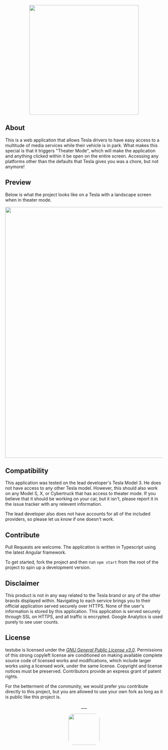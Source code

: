<p align="center">
    <picture>
        <source media="(prefers-color-scheme: dark)" srcset="https://i.imgur.com/GiGgQuG.png">
        <source media="(prefers-color-scheme: light)" srcset="https://i.imgur.com/QIF1lqQ.png">
        <img src="https://i.imgur.com/QIF1lqQ.png" width="350">
    </picture>
</p>

## About
<p>This is a web application that allows Tesla drivers to have easy access to a multitude of media services while their vehicle is in park. What makes this special is that it triggers "Theater Mode", which will make the application and anything clicked within it be open on the entire screen. Accessing any platforms other than the defaults that Tesla gives you was a chore, but not anymore!</p>

## Preview
Below is what the project looks like on a Tesla with a landscape screen when in theater mode.
<p align="center">
    <img src="https://i.imgur.com/7ljolNG.png" width="800">
</p>

## Compatibility
<p>This application was tested on the lead developer's Tesla Model 3. He does not have access to any other Tesla model. However, this should also work on any Model S, X, or Cybertruck that has access to theater mode. If you believe that it should be working on your car, but it isn't, please report it in the issue tracker with any relevent information.</p>
<p>The lead developer also does not have accounts for all of the included providers, so please let us know if one doesn't work.</p>

## Contribute
Pull Requests are welcome. The application is written in Typescript using the latest Angular framework.

To get started, fork the project and then run `npm start` from the root of the project to spin up a development version.

## Disclaimer
This product is not in any way related to the Tesla brand or any of the other brands displayed within. Navigating to each service brings you to their official application served securely over HTTPS. None of the user's information is stored by this application. This application is served securely through SSL on HTTPS, and all traffic is encrypted. Google Analytics is used purely to see user counts.

## License
testube is licensed under the [*GNU General Public License v3.0*](https://choosealicense.com/licenses/lgpl-3.0/). Permissions of this strong copyleft license are conditioned on making available complete source code of licensed works and modifications, which include larger works using a licensed work, under the same license. Copyright and license notices must be preserved. Contributors provide an express grant of patent rights.

For the betterment of the community, we would prefer you contribute directly to this project, but you are allowed to use your own fork as long as it is public like this project is. 

<p align="center">___</p>
<p align="center">
    <img src="https://avatars.githubusercontent.com/u/148131180?s=200&v=4" height="100" style="border-radius: 16px"><br>
    <picture>
        <source media="(prefers-color-scheme: dark)" srcset="https://arbitrari.dev/assets/arbitrari-white.png">
        <source media="(prefers-color-scheme: light)" srcset="https://arbitrari.dev/assets/arbitrari-black.png">
        <img src="https://arbitrari.dev/assets/arbitrari-black.png" height="16px" style="margin-top: 16px">
    </picture>
</p>
